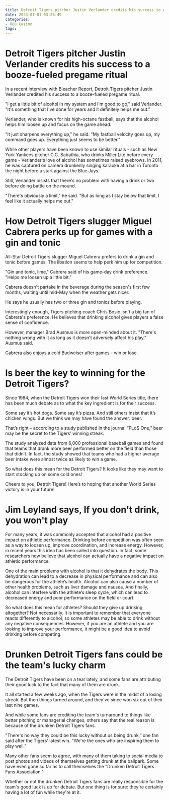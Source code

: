 ```yaml
---
title: Detroit Tigers pitcher Justin Verlander credits his success to a booze fueled pregame ritual 
date: 2023-01-01 03:56:49
categories:
- 888 Casino
tags:
---
```



#  Detroit Tigers pitcher Justin Verlander credits his success to a booze-fueled pregame ritual 

In a recent interview with Bleacher Report, Detroit Tigers pitcher Justin Verlander credited his success to a booze-fueled pregame ritual.

"I get a little bit of alcohol in my system and I'm good to go," said Verlander. "It's something that I've done for years and it definitely helps me out."

Verlander, who is known for his high-octane fastball, says that the alcohol helps him loosen up and focus on the game ahead.

"It just sharpens everything up," he said. "My fastball velocity goes up, my command goes up. Everything just seems to be better."

While other players have been known to use similar rituals - such as New York Yankees pitcher C.C. Sabathia, who drinks Miller Lite before every game - Verlander's love of alcohol has sometimes raised eyebrows. In 2011, he was captured on camera drunkenly singing karaoke at a bar in Toronto the night before a start against the Blue Jays.

Still, Verlander insists that there's no problem with having a drink or two before doing battle on the mound.

"There's obviously a limit," he said. "But as long as I stay below that limit, I feel like it actually helps me out."

#  How Detroit Tigers slugger Miguel Cabrera perks up for games with a gin and tonic 

All-Star Detroit Tigers slugger Miguel Cabrera prefers to drink a gin and tonic before games. The libation seems to help perk him up for competition. 

"Gin and tonic, lime," Cabrera said of his game-day drink preference. "Helps me loosen up a little bit."

Cabrera doesn't partake in the beverage during the season's first few months, waiting until mid-May when the weather gets nicer. 

He says he usually has two or three gin and tonics before playing. 

Interestingly enough, Tigers pitching coach Chris Bosio isn't a big fan of Cabrera's preference. He believes that drinking alcohol gives players a false sense of confidence. 

However, manager Brad Ausmus is more open-minded about it. "There's nothing wrong with it as long as it doesn't adversely affect his play," Ausmus said. 

Cabrera also enjoys a cold Budweiser after games - win or lose.

#  Is beer the key to winning for the Detroit Tigers? 

Since 1984, when the Detroit Tigers won their last World Series title, there has been much debate as to what the key ingredient is for their success. 

Some say it’s hot dogs. Some say it’s pizza. And still others insist that it’s chicken wings. But we think we may have found the answer: beer.

That’s right – according to a study published in the journal “PLoS One,” beer may be the secret to the Tigers’ winning streak.

The study analyzed data from 6,000 professional baseball games and found that teams that drank more beer performed better on the field than those that didn’t. In fact, the study showed that teams who had a higher average beer intake were almost twice as likely to win a game. 

So what does this mean for the Detroit Tigers? It looks like they may want to start stocking up on some cold ones! 

Cheers to you, Detroit Tigers! Here’s to hoping that another World Series victory is in your future!

#  Jim Leyland says, If you don't drink, you won't play 

For many years, it was commonly accepted that alcohol had a positive impact on athletic performance. Drinking before competition was often seen as a way to loosen up, improve coordination, and increase energy. However, in recent years this idea has been called into question. In fact, some researchers now believe that alcohol can actually have a negative impact on athletic performance.

One of the main problems with alcohol is that it dehydrates the body. This dehydration can lead to a decrease in physical performance and can also be dangerous for the athlete’s health. Alcohol can also cause a number of other health problems, such as liver damage and nausea. And finally, alcohol can interfere with the athlete’s sleep cycle, which can lead to decreased energy and poor performance on the field or court.

So what does this mean for athletes? Should they give up drinking altogether? Not necessarily. It is important to remember that everyone reacts differently to alcohol, so some athletes may be able to drink without any negative consequences. However, if you are an athlete and you are looking to improve your performance, it might be a good idea to avoid drinking before competing.

#  Drunken Detroit Tigers fans could be the team's lucky charm

The Detroit Tigers have been on a tear lately, and some fans are attributing their good luck to the fact that many of them are drunk.

It all started a few weeks ago, when the Tigers were in the midst of a losing streak. But then things turned around, and they've since won six out of their last nine games.

And while some fans are crediting the team's turnaround to things like better pitching or managerial changes, others say that the real reason is because of the drunken Detroit Tigers fans.

"There's no way they could be this lucky without us being drunk," one fan said after the Tigers' latest win. "We're the ones who are inspiring them to play well."

Many other fans seem to agree, with many of them taking to social media to post photos and videos of themselves getting drunk at the ballpark. Some have even gone so far as to call themselves the "Drunken Detroit Tigers Fans Association."

Whether or not the drunken Detroit Tigers fans are really responsible for the team's good luck is up for debate. But one thing is for sure: they're certainly having a lot of fun while they're at it.